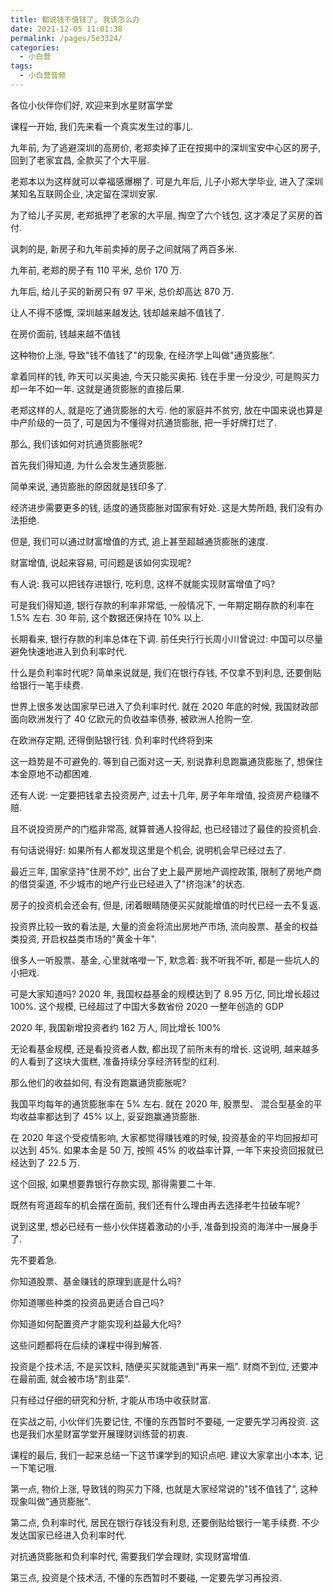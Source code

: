 ```yaml
---
title: 都说钱不值钱了, 我该怎么办
date: 2021-12-05 11:01:38
permalink: /pages/5e3324/
categories:
  - 小白营
tags:
  - 小白营音频
---
```


各位小伙伴你们好, 欢迎来到水星财富学堂

课程一开始, 我们先来看一个真实发生过的事儿.

九年前, 为了逃避深圳的高房价, 老郑卖掉了正在按揭中的深圳宝安中心区的房子, 回到了老家宜昌, 全款买了个大平层.

老郑本以为这样就可以幸福感爆棚了. 可是九年后, 儿子小郑大学毕业, 进入了深圳某知名互联网企业, 决定留在深圳安家.

为了给儿子买房, 老郑抵押了老家的大平层, 掏空了六个钱包, 这才凑足了买房的首付.

讽刺的是, 新房子和九年前卖掉的房子之间就隔了两百多米.

九年前, 老郑的房子有 110 平米, 总价 170 万.

九年后, 给儿子买的新房只有 97 平米, 总价却高达 870 万.

让人不得不感慨, 深圳越来越发达, 钱却越来越不值钱了.

在房价面前, 钱越来越不值钱

这种物价上涨, 导致"钱不值钱了"的现象, 在经济学上叫做"通货膨胀".

拿着同样的钱, 昨天可以买奥迪, 今天只能买奥拓. 钱在手里一分没少, 可是购买力却一年不如一年. 这就是通货膨胀的直接后果.

老郑这样的人, 就是吃了通货膨胀的大亏. 他的家庭并不贫穷, 放在中国来说也算是中产阶级的一员了, 可是因为不懂得对抗通货膨胀, 把一手好牌打烂了.

那么, 我们该如何对抗通货膨胀呢?

首先我们得知道, 为什么会发生通货膨胀.

简单来说, 通货膨胀的原因就是钱印多了.

经济进步需要更多的钱, 适度的通货膨胀对国家有好处. 这是大势所趋, 我们没有办法拒绝.

但是, 我们可以通过财富增值的方式, 追上甚至超越通货膨胀的速度.

财富增值, 说起来容易, 可问题是该如何实现呢?

有人说: 我可以把钱存进银行, 吃利息, 这样不就能实现财富增值了吗?

可是我们得知道, 银行存款的利率非常低, 一般情况下, 一年期定期存款的利率在 1.5% 左右. 30 年前, 这个数据还保持在 10% 以上.

长期看来, 银行存款的利率总体在下调. 前任央行行长周小川曾说过: 中国可以尽量避免快速地进入到负利率时代.

什么是负利率时代呢? 简单来说就是, 我们在银行存钱, 不仅拿不到利息, 还要倒贴给银行一笔手续费.

世界上很多发达国家早已进入了负利率时代. 就在 2020 年底的时候, 我国财政部面向欧洲发行了 40 亿欧元的负收益率债券, 被欧洲人抢购一空.

在欧洲存定期, 还得倒贴银行钱. 负利率时代终将到来

这一趋势是不可避免的. 等到自己面对这一天, 别说靠利息跑赢通货膨胀了, 想保住本金原地不动都困难.

还有人说: 一定要把钱拿去投资房产, 过去十几年, 房子年年增值, 投资房产稳赚不赔.

且不说投资房产的门槛非常高, 就算普通人投得起, 也已经错过了最佳的投资机会.

有句话说得好: 如果所有人都发现这里是个机会, 说明机会早已经过去了.

最近三年, 国家坚持"住房不炒", 出台了史上最严房地产调控政策, 限制了房地产商的借贷渠道, 不少城市的地产行业已经进入了"挤泡沫"的状态.

房子的投资机会还会有, 但是, 闭着眼睛随便买买就能增值的时代已经一去不复返.

投资界比较一致的看法是, 大量的资金将流出房地产市场, 流向股票、基金的权益类投资, 开启权益类市场的"黄金十年".

很多人一听股票、基金, 心里就咯噔一下, 默念着: 我不听我不听, 都是一些坑人的小把戏.

可是大家知道吗? 2020 年, 我国权益基金的规模达到了 8.95 万亿, 同比增长超过 100%. 这个规模, 已经超过了中国大多数省份 2020 一整年创造的 GDP

2020 年, 我国新增投资者约 162 万人, 同比增长 100%

无论看基金规模, 还是看投资者人数, 都出现了前所未有的增长. 这说明, 越来越多的人看到了这块大蛋糕, 准备持续分享经济转型的红利.

那么他们的收益如何, 有没有跑赢通货膨胀呢?

我国平均每年的通货膨胀率在 5% 左右. 就在 2020 年, 股票型、 混合型基金的平均收益率都达到了 45% 以上, 妥妥跑赢通货膨胀.

在 2020 年这个受疫情影响, 大家都觉得赚钱难的时候, 投资基金的平均回报却可以达到 45%. 如果本金是 50 万, 按照 45% 的收益率计算, 一年下来投资回报就已经达到了 22.5 万.

这个回报, 如果想要靠银行存款实现, 那得需要二十年.

既然有弯道超车的机会摆在面前, 我们还有什么理由再去选择老牛拉破车呢?

说到这里, 想必已经有一些小伙伴搓着激动的小手, 准备到投资的海洋中一展身手了.

先不要着急.

你知道股票、基金赚钱的原理到底是什么吗?

你知道哪些种类的投资品更适合自己吗?

你知道如何配置资产才能实现利益最大化吗?

这些问题都将在后续的课程中得到解答.

投资是个技术活, 不是买饮料, 随便买买就能遇到"再来一瓶". 财商不到位, 还要冲在最前面, 就会被市场"割韭菜".

只有经过仔细的研究和分析, 才能从市场中收获财富.

在实战之前, 小伙伴们先要记住, 不懂的东西暂时不要碰, 一定要先学习再投资. 这也是我们水星财富学堂开展理财训练营的初衷.

课程的最后, 我们一起来总结一下这节课学到的知识点吧. 建议大家拿出小本本, 记一下笔记哦.

第一点, 物价上涨, 导致钱的购买力下降, 也就是大家经常说的"钱不值钱了", 这种现象叫做"通货膨胀".

第二点, 负利率时代, 居民在银行存钱没有利息, 还要倒贴给银行一笔手续费. 不少发达国家已经进入负利率时代.

对抗通货膨胀和负利率时代, 需要我们学会理财, 实现财富增值.

第三点, 投资是个技术活, 不懂的东西暂时不要碰, 一定要先学习再投资.
